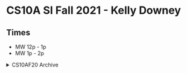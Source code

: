 # CS10A SI Fall 2021 - Kelly Downey

## Times
* MW 12p - 1p
* MW 1p - 2p

<details>
    <summary>CS10AF20 Archive</summary>

    This quarter, there will be new practice problems that will be used.
    If you want extra practice problems, the previous year's SI contains a lot of unrepeated problems.
    https://github.com/PikaSannnnn/SI-CS10A-FALL2020
</details>